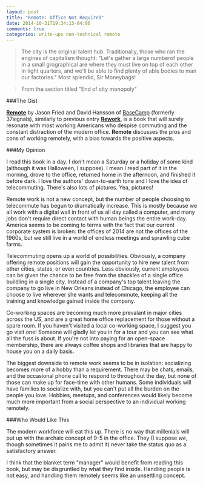 ```yaml
---
layout: post
title: "Remote: Office Not Required"
date: 2014-10-31T19:34:13-04:00
comments: true
categories: write-ups non-technical remote
---
```


> The city is the original talent hub. Traditionally, those who ran the engines of capitalism thought: "Let's gather a large numberof people in a small grographical are where they must live on top of each other in tight quarters, and we'll be able to find plenty of able bodies to man our factories." Most splendid, Sir Moneybags!

> From the section titled "End of city monopoly"

###The Gist

[__Remote__](http://www.amazon.com/gp/product/0804137501/ref=as_li_tl?ie=UTF8&camp=1789&creative=9325&creativeASIN=0804137501&linkCode=as2&tag=larpriandthee-20&linkId=6RSEPWJB4VV7ZUGR) by Jason Fried and David Hansson of [BaseCamp](https://basecamp.com/) (formerly 37signals), similarly to previous entry [__Rework__](http://www.amazon.com/gp/product/0307463745/ref=as_li_qf_sp_asin_tl?ie=UTF8&camp=1789&creative=9325&creativeASIN=0307463745&linkCode=as2&tag=larpriandthee-20), is a book that will surely resonate with most working Americans who despise commuting and the constant distraction of the modern office. __Remote__ discusses the pros and cons of working remotely, with a bias towards the positive aspects.

###My Opinion

I read this book in a day. I don't mean a Saturday or a holiday of some kind (although it was Halloween, I suppose). I mean I read part of it in the morning, drove to the office, returned home in the afternoon, and finished it before dark. I love the authors' down-to-earth tone and I love the idea of telecommuting. There's also lots of pictures. Yea, pictures!

Remote work is not a new concept, but the number of people choosing to telecommute has begun to dramatically increase. This is mostly because we all work with a digital wall in front of us all day called a computer, and many jobs don't require direct contact with human beings the entire work-day. America seems to be coming to terms with the fact that our current corporate system is broken: the offices of 2014 are not the offices of the 1960s, but we still live in a world of endless meetings and sprawling cube farms.

Telecommuting opens up a world of possibilities. Obviously, a company offering remote positions will gain the opportunity to hire new talent from other cities, states, or even countries. Less obviously, current employees can be given the chance to be free from the shackles of a single office buildling in a single city. Instead of a company's top talent leaving the company to go live in New Orleans instead of Chicago, the employee can choose to live wherever she wants and telecommute, keeping all the training and knowledge gained inside the company.

Co-working spaces are becoming much more prevalant in major cities across the US, and are a great home office replacement for those without a spare room. If you haven't visited a local co-working space, I suggest you go visit one! Someone will gladly let you in for a tour and you can see what all the fuss is about. If you're not into paying for an open-space membership, there are always coffee shops and libraries that are happy to house you on a daily basis.

The biggest downside to remote work seems to be in isolation: socializing becomes more of a hobby than a requirement. There may be chats, emails, and the occasional phone call to respond to throughout the day, but none of those can make up for face-time with other humans. Some individuals will have families to socialize with, but you can't put all the burden on the people you love. Hobbies, meetups, and conferences would likely become much more important from a social perspective to an individual working remotely.

###Who Would Like This

The modern workforce will eat this up. There is no way that millenials will put up with the archaic concept of 9-5 in the office. They (I suppose _we_, though sometimes it pains me to admit it) never take the status quo as a satisfactory answer.

I think that the blanket term "manager" would benefit from reading this book, but may be disgruntled by what they find inside. Handling people is not easy, and handling them remotely seems like an unsettling concept.
